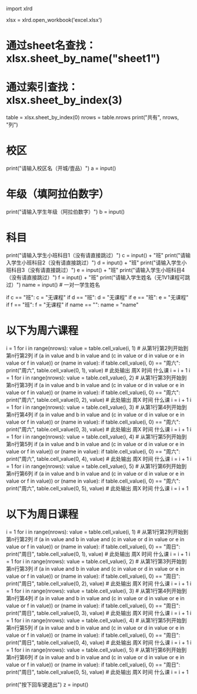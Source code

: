 import xlrd

xlsx = xlrd.open_workbook('excel.xlsx')

# 通过sheet名查找：xlsx.sheet_by_name("sheet1")
# 通过索引查找：xlsx.sheet_by_index(3)
table = xlsx.sheet_by_index(0)
nrows = table.nrows
print("共有", nrows, "列")
# 校区
print("请输入校区名（开城/壹品）")
a = input()

# 年级（填阿拉伯数字）
print("请输入学生年级（阿拉伯数字）")
b = input()
# 科目
print("请输入学生小班科目1（没有请直接跳过）")
c = input() + "班"
print("请输入学生小班科目2（没有请直接跳过）")
d = input() + "班"
print("请输入学生小班科目3（没有请直接跳过）")
e = input() + "班"
print("请输入学生小班科目4（没有请直接跳过）")
f = input() + "班"
print("请输入学生姓名（无1V1课程可跳过）")
name = input()  # 一对一学生姓名

if c == "班":
    c = "无课程"
if d == "班":
    d = "无课程"
if e == "班":
    e = "无课程"
if f == "班":
    f = "无课程"
if name == "":
    name = "name"
# 以下为周六课程
i = 1
for i in range(nrows):
    value = table.cell_value(i, 1)  # 从第1行第2列开始到第n行第2列
    if (a in value and b in value and (c in value or d in value or e in value or f in value)) or (name in value):
        if table.cell_value(i, 0) == "周六":
            print("周六", table.cell_value(0, 1), value)  # 此处输出 周X 时间 什么课
            i = i + 1
i = 1
for i in range(nrows):
    value = table.cell_value(i, 2)  # 从第1行第3列开始到第n行第3列
    if (a in value and b in value and (c in value or d in value or e in value or f in value)) or (name in value):
        if table.cell_value(i, 0) == "周六":
            print("周六", table.cell_value(0, 2), value)  # 此处输出 周X 时间 什么课
            i = i + 1
i = 1
for i in range(nrows):
    value = table.cell_value(i, 3)  # 从第1行第4列开始到第n行第4列
    if (a in value and b in value and (c in value or d in value or e in value or f in value)) or (name in value):
        if table.cell_value(i, 0) == "周六":
            print("周六", table.cell_value(0, 3), value)  # 此处输出 周X 时间 什么课
            i = i + 1
i = 1
for i in range(nrows):
    value = table.cell_value(i, 4)  # 从第1行第5列开始到第n行第5列
    if (a in value and b in value and (c in value or d in value or e in value or f in value)) or (name in value):
        if table.cell_value(i, 0) == "周六":
            print("周六", table.cell_value(0, 4), value)  # 此处输出 周X 时间 什么课
            i = i + 1
i = 1
for i in range(nrows):
    value = table.cell_value(i, 5)  # 从第1行第6列开始到第n行第6列
    if (a in value and b in value and (c in value or d in value or e in value or f in value)) or (name in value):
        if table.cell_value(i, 0) == "周六":
            print("周六", table.cell_value(0, 5), value)  # 此处输出 周X 时间 什么课
            i = i + 1

# 以下为周日课程
i = 1
for i in range(nrows):
    value = table.cell_value(i, 1)  # 从第1行第2列开始到第n行第2列
    if (a in value and b in value and (c in value or d in value or e in value or f in value)) or (name in value):
        if table.cell_value(i, 0) == "周日":
            print("周日", table.cell_value(0, 1), value)  # 此处输出 周X 时间 什么课
            i = i + 1
i = 1
for i in range(nrows):
    value = table.cell_value(i, 2)  # 从第1行第3列开始到第n行第3列
    if (a in value and b in value and (c in value or d in value or e in value or f in value)) or (name in value):
        if table.cell_value(i, 0) == "周日":
            print("周日", table.cell_value(0, 2), value)  # 此处输出 周X 时间 什么课
            i = i + 1
i = 1
for i in range(nrows):
    value = table.cell_value(i, 3)  # 从第1行第4列开始到第n行第4列
    if (a in value and b in value and (c in value or d in value or e in value or f in value)) or (name in value):
        if table.cell_value(i, 0) == "周日":
            print("周日", table.cell_value(0, 3), value)  # 此处输出 周X 时间 什么课
            i = i + 1
i = 1
for i in range(nrows):
    value = table.cell_value(i, 4)  # 从第1行第5列开始到第n行第5列
    if (a in value and b in value and (c in value or d in value or e in value or f in value)) or (name in value):
        if table.cell_value(i, 0) == "周日":
            print("周日", table.cell_value(0, 4), value)  # 此处输出 周X 时间 什么课
            i = i + 1
i = 1
for i in range(nrows):
    value = table.cell_value(i, 5)  # 从第1行第6列开始到第n行第6列
    if (a in value and b in value and (c in value or d in value or e in value or f in value)) or (name in value):
        if table.cell_value(i, 0) == "周日":
            print("周日", table.cell_value(0, 5), value)  # 此处输出 周X 时间 什么课
            i = i + 1

print("按下回车键退出")
z = input()
